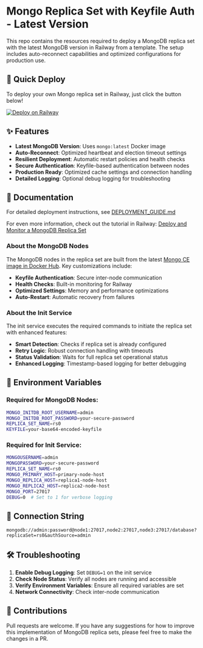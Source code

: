 # Mongo Replica Set with Keyfile Auth - Latest Version

This repo contains the resources required to deploy a MongoDB replica set with the latest MongoDB version in Railway from a template. The setup includes auto-reconnect capabilities and optimized configurations for production use.

## 🚀 Quick Deploy

To deploy your own Mongo replica set in Railway, just click the button below!

[![Deploy on Railway](https://railway.com/button.svg)](https://railway.com/template/ha-mongo)

## ✨ Features

- **Latest MongoDB Version**: Uses `mongo:latest` Docker image
- **Auto-Reconnect**: Optimized heartbeat and election timeout settings
- **Resilient Deployment**: Automatic restart policies and health checks
- **Secure Authentication**: Keyfile-based authentication between nodes
- **Production Ready**: Optimized cache settings and connection handling
- **Detailed Logging**: Optional debug logging for troubleshooting

## 📖 Documentation

For detailed deployment instructions, see [DEPLOYMENT_GUIDE.md](./DEPLOYMENT_GUIDE.md)

For even more information, check out the tutorial in Railway: [Deploy and Monitor a MongoDB Replica Set](https://docs.railway.com/tutorials/deploy-and-monitor-mongo)

### About the MongoDB Nodes

The MongoDB nodes in the replica set are built from the latest [Mongo CE image in Docker Hub](https://hub.docker.com/_/mongo). Key customizations include:

- **Keyfile Authentication**: Secure inter-node communication
- **Health Checks**: Built-in monitoring for Railway
- **Optimized Settings**: Memory and performance optimizations
- **Auto-Restart**: Automatic recovery from failures

### About the Init Service

The init service executes the required commands to initiate the replica set with enhanced features:

- **Smart Detection**: Checks if replica set is already configured
- **Retry Logic**: Robust connection handling with timeouts
- **Status Validation**: Waits for full replica set operational status
- **Enhanced Logging**: Timestamp-based logging for better debugging

## 🔧 Environment Variables

### Required for MongoDB Nodes:

```bash
MONGO_INITDB_ROOT_USERNAME=admin
MONGO_INITDB_ROOT_PASSWORD=your-secure-password
REPLICA_SET_NAME=rs0
KEYFILE=your-base64-encoded-keyfile
```

### Required for Init Service:

```bash
MONGOUSERNAME=admin
MONGOPASSWORD=your-secure-password
REPLICA_SET_NAME=rs0
MONGO_PRIMARY_HOST=primary-node-host
MONGO_REPLICA_HOST=replica1-node-host
MONGO_REPLICA2_HOST=replica2-node-host
MONGO_PORT=27017
DEBUG=0  # Set to 1 for verbose logging
```

## 🔌 Connection String

```
mongodb://admin:password@node1:27017,node2:27017,node3:27017/database?replicaSet=rs0&authSource=admin
```

## 🛠 Troubleshooting

1. **Enable Debug Logging**: Set `DEBUG=1` on the init service
2. **Check Node Status**: Verify all nodes are running and accessible
3. **Verify Environment Variables**: Ensure all required variables are set
4. **Network Connectivity**: Check inter-node communication

## 🤝 Contributions

Pull requests are welcome. If you have any suggestions for how to improve this implementation of MongoDB replica sets, please feel free to make the changes in a PR.
